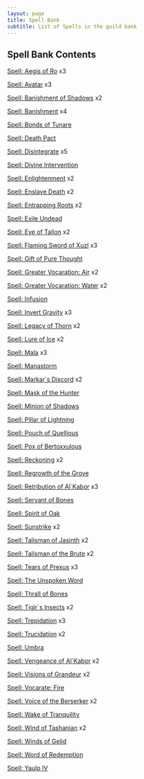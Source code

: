 ```yaml
---
layout: page
title: Spell Bank
subtitle: List of Spells in the guild bank
---
```


## Spell Bank Contents
[Spell: Aegis of Ro](https://www.pqdi.cc/item/15863) x3

[Spell: Avatar](https://www.pqdi.cc/item/19292) x3

[Spell: Banishment of Shadows](https://www.pqdi.cc/item/19228) x2

[Spell: Banishment](https://www.pqdi.cc/item/19262) x4

[Spell: Bonds of Tunare](https://www.pqdi.cc/item/19419)

[Spell: Death Pact](https://www.pqdi.cc/item/19203)

[Spell: Disintegrate](https://www.pqdi.cc/item/19415) x5

[Spell: Divine Intervention](https://www.pqdi.cc/item/19230)

[Spell: Enlightenment](https://www.pqdi.cc/item/19396) x2

[Spell: Enslave Death](https://www.pqdi.cc/item/19313) x2

[Spell: Entrapping Roots](https://www.pqdi.cc/item/19263) x2

[Spell: Exile Undead](https://www.pqdi.cc/item/19214)

[Spell: Eye of Tallon](https://www.pqdi.cc/item/19411) x2

[Spell: Flaming Sword of Xuzl](https://www.pqdi.cc/item/19344) x3

[Spell: Gift of Pure Thought](https://www.pqdi.cc/item/19401)

[Spell: Greater Vocaration: Air](https://www.pqdi.cc/item/19371) x2

[Spell: Greater Vocaration: Water](https://www.pqdi.cc/item/19372) x2

[Spell: Infusion](https://www.pqdi.cc/item/19424)

[Spell: Invert Gravity](https://www.pqdi.cc/item/19341) x3

[Spell: Legacy of Thorn](https://www.pqdi.cc/item/19259) x2

[Spell: Lure of Ice](https://www.pqdi.cc/item/19422) x2

[Spell: Mala](https://www.pqdi.cc/item/19418) x3

[Spell: Manastorm](https://www.pqdi.cc/item/19370)

[Spell: Markar`s Discord](https://www.pqdi.cc/item/19331) x2

[Spell: Mask of the Hunter](https://www.pqdi.cc/item/19261)

[Spell: Minion of Shadows](https://www.pqdi.cc/item/19297)

[Spell: Pillar of Lightning](https://www.pqdi.cc/item/19326)

[Spell: Pouch of Quellious](https://www.pqdi.cc/item/19361)

[Spell: Pox of Bertoxxulous](https://www.pqdi.cc/item/19288)

[Spell: Reckoning](https://www.pqdi.cc/item/19212) x2

[Spell: Regrowth of the Grove](https://www.pqdi.cc/item/19256)

[Spell: Retribution of Al`Kabor](https://www.pqdi.cc/item/19332) x3

[Spell: Servant of Bones](https://www.pqdi.cc/item/19305)

[Spell: Spirit of Oak](https://www.pqdi.cc/item/19258)

[Spell: Sunstrike](https://www.pqdi.cc/item/19345) x2

[Spell: Talisman of Jasinth](https://www.pqdi.cc/item/19264) x2

[Spell: Talisman of the Brute](https://www.pqdi.cc/item/19281) x2

[Spell: Tears of Prexus](https://www.pqdi.cc/item/19339) x3

[Spell: The Unspoken Word](https://www.pqdi.cc/item/19225)

[Spell: Thrall of Bones](https://www.pqdi.cc/item/19299)

[Spell: Tigir`s Insects](https://www.pqdi.cc/item/19285) x2

[Spell: Trepidation](https://www.pqdi.cc/item/19220) x3

[Spell: Trucidation](https://www.pqdi.cc/item/19425) x2

[Spell: Umbra](https://www.pqdi.cc/item/19393)

[Spell: Vengeance of Al`Kabor](https://www.pqdi.cc/item/19342) x2

[Spell: Visions of Grandeur](https://www.pqdi.cc/item/19407) x2

[Spell: Vocarate: Fire](https://www.pqdi.cc/item/19355)

[Spell: Voice of the Berserker](https://www.pqdi.cc/item/19290) x2

[Spell: Wake of Tranquility](https://www.pqdi.cc/item/19215)

[Spell: Wind of Tashanian](https://www.pqdi.cc/item/19405) x2

[Spell: Winds of Gelid](https://www.pqdi.cc/item/19343)

[Spell: Word of Redemption](https://www.pqdi.cc/item/19229)

[Spell: Yaulp IV](https://www.pqdi.cc/item/19209)

